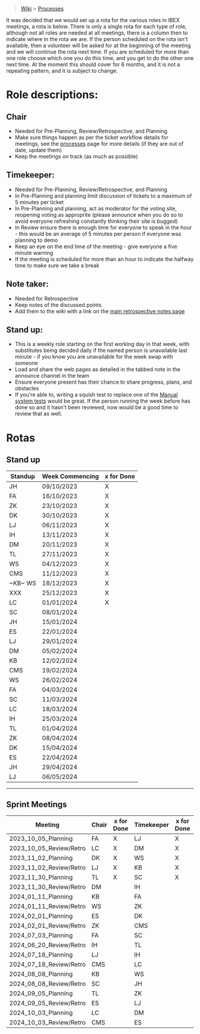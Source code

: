 > [Wiki](Home) > [Processes](Processes)

It was decided that we would set up a rota for the various roles in IBEX meetings, a rota is below. There is only a single rota for each type of role, although not all roles are needed at all meetings, there is a column then to indicate where in the rota we are. If the person scheduled on the rota isn't available, then a volunteer will be asked for at the beginning of the meeting and we will continue the rota next time. If you are scheduled for more than one role choose which one you do this time, and you get to do the other one next time. At the moment this should cover for 6 months, and it is not a repeating pattern, and it is subject to change.

# Role descriptions:
## Chair 
* Needed for Pre-Planning, Review/Retrospective, and Planning
* Make sure things happen as per the ticket workflow details for meetings, see the [processes](Processes) page for more details (if they are out of date, update them)
* Keep the meetings on track (as much as possible)

## Timekeeper:
* Needed for Pre-Planning, Review/Retrospective, and Planning
* In Pre-Planning and planning limit discussion of tickets to a maximum of 5 minutes per ticket
* In Pre-Planning and planning, act as moderator for the voting site, reopening voting as approprite (please announce when you do so to avoid everyone refreshing constantly thinking their site is bugged)
* In Review ensure there is enough time for everyone to speak in the hour - this would be an average of 5 minutes per person if everyone was planning to demo
* Keep an eye on the end time of the meeting - give everyone a five minute warning
* If the meeting is scheduled for more than an hour to indicate the halfway time to make sure we take a break

## Note taker:
* Needed for Retrospective
* Keep notes of the discussed points
* Add them to the wiki with a link on the [main retrospective notes page](Retrospective-Notes)

## Stand up:
* This is a weekly role starting on the first working day in that week, with substitutes being decided daily if the named person is unavailable last minute - if you know you are unavailable for the week swap with someone
* Load and share the web pages as detailed in the tabbed note in the announce channel in the team
* Ensure everyone present has their chance to share progress, plans, and obstacles
* If you're able to, writing a squish test to replace one of the [Manual system tests](https://github.com/ISISComputingGroup/ibex_developers_manual/wiki/Manual-System-Tests) would be great. If the person running the week before has done so and it hasn't been reviewed, now would be a good time to review that as well. 

# Rotas

## Stand up
 | Standup | Week Commencing | x for Done |
 |--- | --- | --- |
 |JH | 09/10/2023 |X|
 |FA | 16/10/2023 |X|
 |ZK | 23/10/2023 |X |
 |DK | 30/10/2023 |X |
 |LJ | 06/11/2023 |X |
 |IH | 13/11/2023 |X |
 |DM | 20/11/2023 |X |
 |TL | 27/11/2023 |X |
 |WS | 04/12/2023 |X |
 |CMS | 11/12/2023 |X |
 |~KB~ WS | 18/12/2023 | X|
 |XXX | 25/12/2023 |X |
 |LC | 01/01/2024 |X |
 |SC | 08/01/2024 | |
 |JH | 15/01/2024 | |
 |ES | 22/01/2024 | |
 |LJ | 29/01/2024 | |
 |DM | 05/02/2024 | |
 |KB | 12/02/2024 | |
 |CMS | 19/02/2024 | |
 |WS | 26/02/2024 | |
 |FA | 04/03/2024 | |
 |SC | 11/03/2024 | |
 |LC | 18/03/2024 | |
 |IH | 25/03/2024 | |
 |TL | 01/04/2024 | |
 |ZK | 08/04/2024 | |
 |DK | 15/04/2024 | |
 |ES | 22/04/2024 | |
 |JH | 29/04/2024 | |
 |LJ | 06/05/2024 | |


***

## Sprint Meetings
| Meeting| Chair | x for Done | Timekeeper | x for Done | Note taker | x for Done |
| ---| --- | --- | ---| --- | --- | --- |
| 2023_10_05_Planning| FA | X | LJ| X | |  |
| 2023_10_05_Review/Retro| LC | X | DM| X | TL| X |
| 2023_11_02_Planning| DK | X | WS| X | |  |
| 2023_11_02_Review/Retro| LJ | X | KB | X | IH | X |
| 2023_11_30_Planning| TL | X | SC| X | |  |
| 2023_11_30_Review/Retro| DM |  | IH|  | DK|  |
| 2024_01_11_Planning| KB |  | FA|  | |  |
| 2024_01_11_Review/Retro| WS |  | ZK|  | DM|  |
| 2024_02_01_Planning| ES |  | DK|  | |  |
| 2024_02_01_Review/Retro| ZK |  | CMS|  | ZK|  |
| 2024_07_03_Planning| FA |  | SC|  | |  |
| 2024_06_20_Review/Retro| IH |  | TL|  | LC|  |
| 2024_07_18_Planning| LJ |  | IH|  | |  |
| 2024_07_18_Review/Retro| CMS |  | LC|  | WS |  |
| 2024_08_08_Planning| KB |  | WS|  | |  |
| 2024_08_08_Review/Retro| SC |  | JH|  | LJ|  |
| 2024_09_05_Planning| TL |  | ZK|  | |  |
| 2024_09_05_Review/Retro| ES |  | LJ|  | SC|  |
| 2024_10_03_Planning| LC |  | DM|  | |  |
| 2024_10_03_Review/Retro| CMS |  | ES|  | JH|  |
